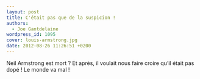 ```yaml
---
layout: post
title: C'était pas que de la suspicion !
authors:
  - Joe Gantdelaine
wordpress_id: 1095
cover: louis-armstrong.jpg
date: 2012-08-26 11:26:51 +0200
---
```


Neil Armstrong est mort ? Et après, il voulait nous faire croire qu’il était pas
dopé ! Le monde va mal !
